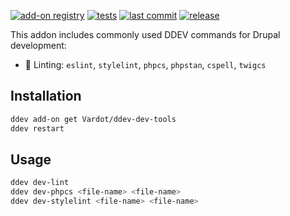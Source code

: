[![add-on registry](https://img.shields.io/badge/DDEV-Add--on_Registry-blue)](https://addons.ddev.com)
[![tests](https://github.com/Vardot/ddev-dev-tools/actions/workflows/tests.yml/badge.svg?branch=main)](https://github.com/Vardot/ddev-dev-tools/actions/workflows/tests.yml?query=branch%3Amain)
[![last commit](https://img.shields.io/github/last-commit/Vardot/ddev-dev-tools)](https://github.com/Vardot/ddev-dev-tools/commits)
[![release](https://img.shields.io/github/v/release/Vardot/ddev-dev-tools)](https://github.com/Vardot/ddev-dev-tools/releases/latest)

This addon includes commonly used DDEV commands for Drupal development:

- 🧹 Linting: `eslint`, `stylelint`, `phpcs`, `phpstan`, `cspell`, `twigcs`

## Installation

```bash
ddev add-on get Vardot/ddev-dev-tools
ddev restart
```

## Usage

```bash
ddev dev-lint
ddev dev-phpcs <file-name> <file-name>
ddev dev-stylelint <file-name> <file-name>
```
